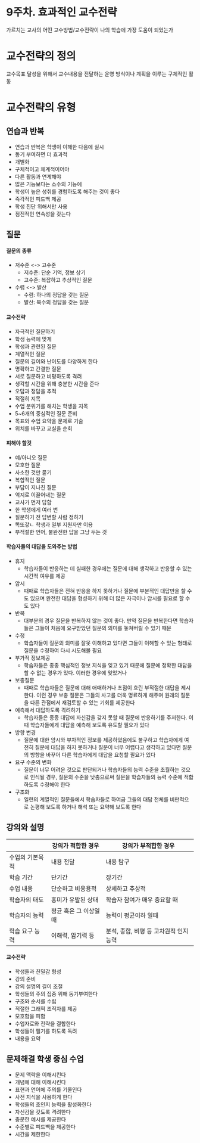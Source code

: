 # 9주차. 효과적인 교수전략

가르치는 교사의 어떤 교수방법/교수전략이 나의 학습에 가장 도움이 되었는가

# 교수전략의 정의

교수목표 달성을 위해서 교수내용을 전달하는 운영 방식이나 계획을 이루는 구체적인 활동

# 교수전략의 유형

## 연습과 반복

- 연습과 반복은 학생이 이해한 다음에 실시
- 동기 부여하면 더 효과적
- 개별화
- 구체적이고 체계적이어야
- 다른 활동과 연계해야
- 많은 기능보다는 소수의 기능에
- 학생이 높은 성취를 경험하도록 해주는 것이 좋다
- 즉각적인 피드백 제공
- 학생 진단 위해서만 사용
- 점진적인 연속성을 갖는다

## 질문

#### 질문의 종류

- 저수준 <-> 고수준
  - 저수준: 단순 기억, 정보 상기
  - 고수준: 복잡하고 추상적인 질문
- 수렴 <-> 발산
  - 수렴: 하나의 정답을 갖는 질문
  - 발산: 복수의 정답을 갖는 질문

#### 교수전략

- 자극적인 질문하기
- 학생 능력에 맞게
- 학생과 관련된 질문
- 계열적인 질문
- 질문의 길이와 난이도를 다양하게 한다
- 명확하고 간결한 질문
- 서로 질문하고 비평하도록 격려
- 생각할 시간을 위해 충분한 시간을 준다
- 오답과 정답을 추적
- 적절히 지목
- 수업 분위기를 해치는 학생을 지목
- 5~6개의 중심적인 질문 준비
- 목표와 수업 요약을 문제로 기술
- 위치를 바꾸고 교실을 순회

#### 피해야 할것

- 예/아니오 질문
- 모호한 질문
- 사소한 것만 묻기
- 복합적인 질문
- 부담이 지나친 질문
- 억지로 이끌어내는 질문
- 교사가 먼저 답함
- 한 학생에게 여러 번
- 질문하기 전 답변할 사람 정하기
- 똑또갛ㄴ 학생과 일부 지원자만 이용
- 부적절한 언어, 불완전한 답을 그냥 두는 것

#### 학습자들의 대답을 도와주는 방법

- 휴지
  - 학습자들이 반응하는 데 실패한 경우에는 질문에 대해 생각하고 반응할 수 있는 시간적 여유를 제공
- 암시
  - 때때로 학습자들은 전혀 반응을 하지 못하거나 질문에 부분적인 대답만을 할 수도 있으며 완전한 대답을 형성하기 위해 더 많은 자극이나 암시를 필요로 할 수도 있다
- 반복
  - 대부분의 경우 질문을 반복하지 않는 것이 좋다. 만약 질문을 반복한다면 학습자들은 그들이 처음에 요구받았던 질문의 의미를 놓쳐버릴 수 있기 때문
- 수정
  - 학습자들이 질문의 의미를 잘못 이해하고 있다면 그들이 이해할 수 있는 형태로 질문을 수정하여 다시 시도해볼 필요
- 부가적 정보제공
  - 학습자들은 종종 핵심적인 정보 지식을 잊고 있기 때문에 질문에 정확한 대답을 할 수 없는 경우가 있다. 이러한 경우에 잊었거나
- 보충질문
  - 때때로 학습자들은 질문에 대해 애매하거나 초점이 흐린 부적절한 대답을 제시한다. 이런 경우 보충 질문은 그들의 사고를 더욱 명료하게 해주며 원래의 질문을 다른 관점에서 재검토할 수 있는 기회를 제공한다
- 예측해서 대답하도록 격려하기
  - 학습자들은 종종 대답에 자신감을 갖지 못할 때 질문에 반응하기를 주저한다. 이때 학습자들에게 대답을 예측해 보도록 유도할 필요가 있다
- 방향 변경
  - 질문에 대한 암시와 부차적인 정보를 제공하였음에도 불구하고 학습자에게 여전히 질문에 대답을 하지 못하거나 질문이 너무 어렵다고 생각하고 있다면 질문의 방향을 바꾸어 다른 학습자에게 대답을 요청할 필요가 있다
- 요구 수준의 변화
  - 질문이 너무 어려운 것으로 판단되거나 학습자들의 능력 수준을 초월하는 것으로 인식될 경우, 질문의 수준을 낮춤으로써 질문을 학습자들의 능력 수준에 적합하도록 수정해야 한다
- 구조화
  - 일련의 계열적인 질문들에서 학습자들로 하여금 그들의 대답 전체를 비판적으로 논평해 보도록 하거나 해석 또는 요약해 보도록 한다

## 강의와 설명

|                 | 강의가 적합한 경우    | 강의가 부적합한 경우                   |
| --------------- | --------------------- | -------------------------------------- |
| 수업의 기본목적 | 내용 전달             | 내용 탐구                              |
| 학습 기간       | 단기간                | 장기간                                 |
| 수업 내용       | 단순하고 비응용적     | 상세하고 추상적                        |
| 학습자의 태도   | 흥미가 유발된 상태    | 학습자 참여가 매우 중요할 때           |
| 학습자의 능력   | 평균 혹은 그 이상일때 | 능력이 평균이하 일때                   |
| 학습 요구 능력  | 이해력, 암기력 등     | 분석, 종합, 비평 등 고차원적 인지 능력 |

#### 교수전략

- 학생들과 친밀감 형성
- 강의 준비
- 강의 설명의 길이 조절
- 학생들의 주의 집중 위해 동기부여한다
- 구조와 순서를 수립
- 적절한 그래픽 조직자를 제공
- 모호함을 피함
- 수업자료와 전략을 결합한다
- 학생들이 필기를 하도록 독려
- 내용을 요약

## 문제해결 학생 중심 수업

- 문제 맥락을 이해시킨다
- 개념에 대해 이해시킨다
- 표현과 언어에 주의를 기울인다
- 사전 지식을 사용하게 한다
- 학생들의 초인지 능력을 활성화한다
- 자신감을 갖도록 격려한다
- 충분한 예시를 제공한다
- 수준별로 피드백을 제공한다
- 시간을 제한한다
